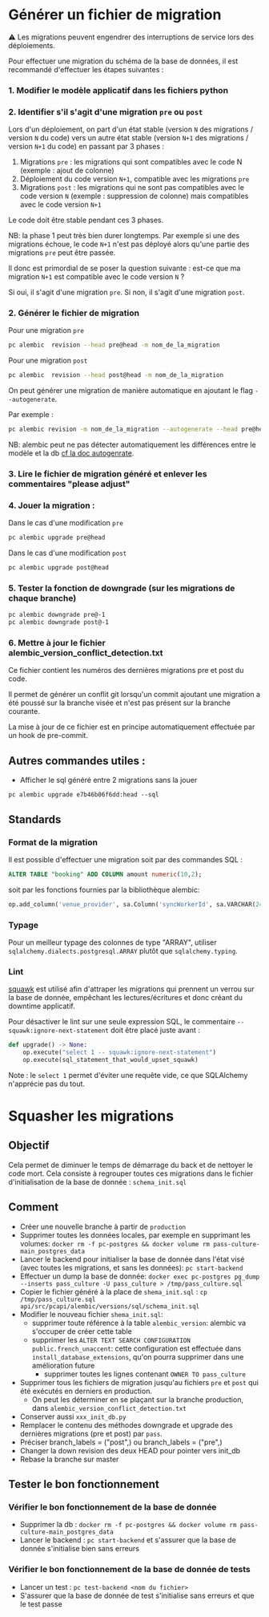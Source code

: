 # Générer un fichier de migration

⚠️ Les migrations peuvent engendrer des interruptions de service lors des déploiements.

Pour effectuer une migration du schéma de la base de données, il est recommandé d'effectuer les étapes suivantes :

### 1. Modifier le modèle applicatif dans les fichiers python

### 2. Identifier s'il s'agit d'une migration `pre` ou `post`

Lors d'un déploiement, on part d'un état stable (version `N` des migrations / version `N` du code) vers un autre état stable (version `N+1` des migrations / version `N+1` du code) en passant par 3 phases :

1. Migrations `pre` : les migrations qui sont compatibles avec le code N (exemple : ajout de colonne)
2. Déploiement du code version `N+1`, compatible avec les migrations `pre`
3. Migrations `post` : les migrations qui ne sont pas compatibles avec le code version `N` (exemple : suppression de colonne) mais compatibles avec le code version `N+1`

Le code doit être stable pendant ces 3 phases.

NB: la phase 1 peut très bien durer longtemps. Par exemple si une des migrations échoue, le code `N+1` n'est pas déployé alors qu'une partie des migrations `pre` peut être passée.

Il donc est primordial de se poser la question suivante : est-ce que ma migration `N+1` est compatible avec le code version `N` ?

Si oui, il s'agit d'une migration `pre`. Si non, il s'agit d'une migration `post`.

### 2. Générer le fichier de migration

Pour une migration `pre`

```bash
pc alembic  revision --head pre@head -m nom_de_la_migration
```

Pour une migration `post`

```bash
pc alembic  revision --head post@head -m nom_de_la_migration
```

On peut générer une migration de manière automatique en ajoutant le flag `--autogenerate`.

Par exemple :

```bash
pc alembic revision -m nom_de_la_migration --autogenerate --head pre@head
```

NB: alembic peut ne pas détecter automatiquement les différences entre le modèle et la db [cf la doc autogenrate](https://alembic.sqlalchemy.org/en/latest/autogenerate.html#what-does-autogenerate-detect-and-what-does-it-not-detect).

### 3. Lire le fichier de migration généré et enlever les commentaires "please adjust"

### 4. Jouer la migration :

Dans le cas d'une modification `pre`

```bash
pc alembic upgrade pre@head
```

Dans le cas d'une modification `post`

```bash
pc alembic upgrade post@head
```

### 5. Tester la fonction de downgrade (sur les migrations de chaque branche)

```bash
pc alembic downgrade pre@-1
pc alembic downgrade post@-1

```

### 6. Mettre à jour le fichier alembic_version_conflict_detection.txt

Ce fichier contient les numéros des dernières migrations pre et post du code.

Il permet de générer un conflit git lorsqu'un commit ajoutant une migration a été poussé sur la branche visée et n'est pas présent sur la branche courante.

La mise à jour de ce fichier est en principe automatiquement effectuée par un hook de pre-commit.

## Autres commandes utiles :

- Afficher le sql généré entre 2 migrations sans la jouer

```
pc alembic upgrade e7b46b06f6dd:head --sql
```

## Standards

### Format de la migration

Il est possible d'effectuer une migration soit par des commandes SQL :

```SQL
ALTER TABLE "booking" ADD COLUMN amount numeric(10,2);
```

soit par les fonctions fournies par la bibliothèque alembic:

```python
op.add_column('venue_provider', sa.Column('syncWorkerId', sa.VARCHAR(24), nullable=True))
```

### Typage

Pour un meilleur typage des colonnes de type "ARRAY", utiliser `sqlalchemy.dialects.postgresql.ARRAY` plutôt que `sqlalchemy.typing`.

### Lint

[squawk](https://github.com/sbdchd/squawk/) est utilisé afin d'attraper les migrations qui prennent un verrou sur la base
de donnée, empêchant les lectures/écritures et donc créant du downtime applicatif.

Pour désactiver le lint sur une seule expression SQL, le commentaire `-- squawk:ignore-next-statement` doit être placé juste avant :

```python
def upgrade() -> None:
    op.execute("select 1 -- squawk:ignore-next-statement")
    op.execute(sql_statement_that_would_upset_squawk)
```

Note : le `select 1` permet d'éviter une requête vide, ce que SQLAlchemy n'apprécie pas du tout.

# Squasher les migrations

## Objectif

Cela permet de diminuer le temps de démarrage du back et de nettoyer le code mort.
Cela consiste à regrouper toutes ces migrations dans le fichier d'initialisation de la base de donnée : `schema_init.sql`

## Comment

- Créer une nouvelle branche à partir de `production`
- Supprimer toutes les données locales, par exemple en supprimant les volumes: `docker rm -f pc-postgres && docker volume rm pass-culture-main_postgres_data`
- Lancer le backend pour initialiser la base de donnée dans l'état visé (avec toutes les migrations, et sans les données): `pc start-backend`
- Effectuer un dump la base de donnée: `docker exec pc-postgres pg_dump --inserts pass_culture -U pass_culture > /tmp/pass_culture.sql`
- Copier le fichier généré à la place de `shema_init.sql` : `cp /tmp/pass_culture.sql api/src/pcapi/alembic/versions/sql/schema_init.sql`
- Modifier le nouveau fichier `shema_init.sql`:
  - supprimer toute référence à la table `alembic_version`: alembic va s'occuper de créer cette table
  - supprimer les `ALTER TEXT SEARCH CONFIGURATION public.french_unaccent`: cette configuration est effectuée dans `install_database_extensions`, qu'on pourra supprimer dans une amélioration future
    - supprimer toutes les lignes contenant `OWNER TO pass_culture`
- Supprimer tous les fichiers de migration jusqu'au fichiers `pre` et `post` qui été exécutés en derniers en production.
  - On peut les déterminer en se plaçant sur la branche production, dans `alembic_version_conflict_detection.txt`
- Conserver aussi `xxx_init_db.py`
- Remplacer le contenu des méthodes downgrade et upgrade des dernières migrations (pre et post) par `pass`.
- Préciser branch_labels = ("post",) ou branch_labels = ("pre",)
- Changer la down revision des deux HEAD pour pointer vers init_db
- Rebase la branche sur master

## Tester le bon fonctionnement

### Vérifier le bon fonctionnement de la base de donnée

- Supprimer la db : `docker rm -f pc-postgres && docker volume rm pass-culture-main_postgres_data`
- Lancer le backend : `pc start-backend` et s'assurer que la base de donnée s'initialise bien sans erreurs

### Vérifier le bon fonctionnement de la base de donnée de tests

- Lancer un test : `pc test-backend <nom du fichier> `
- S'assurer que la base de donnée de test s'initialise sans erreurs et que le test passe

